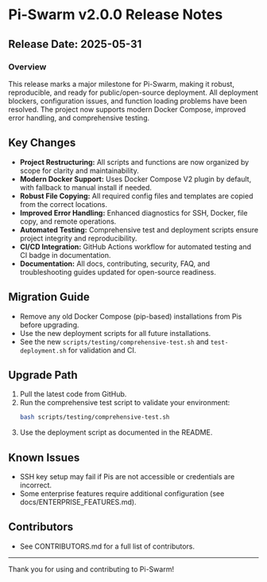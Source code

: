 # Pi-Swarm v2.0.0 Release Notes

## Release Date: 2025-05-31

### Overview
This release marks a major milestone for Pi-Swarm, making it robust, reproducible, and ready for public/open-source deployment. All deployment blockers, configuration issues, and function loading problems have been resolved. The project now supports modern Docker Compose, improved error handling, and comprehensive testing.

## Key Changes
- **Project Restructuring:** All scripts and functions are now organized by scope for clarity and maintainability.
- **Modern Docker Support:** Uses Docker Compose V2 plugin by default, with fallback to manual install if needed.
- **Robust File Copying:** All required config files and templates are copied from the correct locations.
- **Improved Error Handling:** Enhanced diagnostics for SSH, Docker, file copy, and remote operations.
- **Automated Testing:** Comprehensive test and deployment scripts ensure project integrity and reproducibility.
- **CI/CD Integration:** GitHub Actions workflow for automated testing and CI badge in documentation.
- **Documentation:** All docs, contributing, security, FAQ, and troubleshooting guides updated for open-source readiness.

## Migration Guide
- Remove any old Docker Compose (pip-based) installations from Pis before upgrading.
- Use the new deployment scripts for all future installations.
- See the new `scripts/testing/comprehensive-test.sh` and `test-deployment.sh` for validation and CI.

## Upgrade Path
1. Pull the latest code from GitHub.
2. Run the comprehensive test script to validate your environment:
   ```bash
   bash scripts/testing/comprehensive-test.sh
   ```
3. Use the deployment script as documented in the README.

## Known Issues
- SSH key setup may fail if Pis are not accessible or credentials are incorrect.
- Some enterprise features require additional configuration (see docs/ENTERPRISE_FEATURES.md).

## Contributors
- See CONTRIBUTORS.md for a full list of contributors.

---

Thank you for using and contributing to Pi-Swarm!
